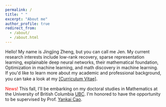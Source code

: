 ```yaml
---
permalink: /
title: " "
excerpt: "About me"
author_profile: true
redirect_from: 
  - /about/
  - /about.html
---
```


Hello! My name is Jingjing Zheng, but you can call me Jen. My current research interests include low-rank recovery, sparse representation learning, explainable deep neural networks, their mathematical foundation, Optimization in machine learning, and math discovery in machine learning. If you'd like to learn more about my academic and professional background, you can take a look at my [[Curriculum Vitae]](https://github.com/jzheng20/jzheng20.github.io/tree/master/files/CV-JingjingZheng.pdf).　

<font color=red>News!</font>
This fall, I'll be embarking on my doctoral studies in Mathematics at the University of British Columbia [UBC](https://www.ubc.ca/). I'm honored to have the opportunity to be supervised by Prof. [Yankai Cao](https://chbe.ubc.ca/yankai-cao/).




 


 
